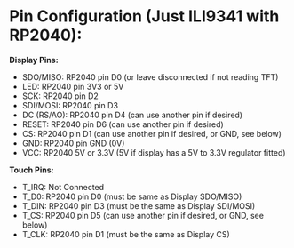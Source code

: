 # Pin Configuration (Just ILI9341 with RP2040):

**Display Pins:**
- SDO/MISO: RP2040 pin D0 (or leave disconnected if not reading TFT)
- LED: RP2040 pin 3V3 or 5V
- SCK: RP2040 pin D2
- SDI/MOSI: RP2040 pin D3
- DC (RS/AO): RP2040 pin D4 (can use another pin if desired)
- RESET: RP2040 pin D6 (can use another pin if desired)
- CS: RP2040 pin D1 (can use another pin if desired, or GND, see below)
- GND: RP2040 pin GND (0V)
- VCC: RP2040 5V or 3.3V (5V if display has a 5V to 3.3V regulator fitted)

**Touch Pins:**
- T_IRQ: Not Connected
- T_D0: RP2040 pin D0 (must be same as Display SDO/MISO)
- T_DIN: RP2040 pin D3 (must be the same as Display SDI/MOSI)
- T_CS: RP2040 pin D5 (can use another pin if desired, or GND, see below)
- T_CLK: RP2040 pin D1 (must be the same as Display CS)

